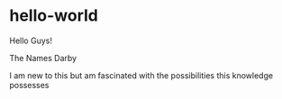 # hello-world

Hello Guys!

The Names Darby

I am new to this but am fascinated with the possibilities this knowledge possesses 
